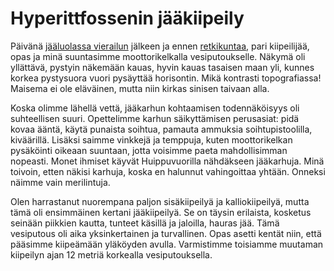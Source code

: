 # Hyperittfossenin jääkiipeily

Päivänä [jääluolassa vierailun](story:Larsbreen_Ice_Caves) jälkeen ja ennen [retkikuntaa](story:Backcountry_Ski_Touring_Spitsbergen), pari kiipeilijää, opas ja minä suuntasimme moottorikelkalla vesiputoukselle. Näkymä oli yllättävä, pystyin näkemään kauas, hyvin kauas tasaisen maan yli, kunnes korkea pystysuora vuori pysäyttää horisontin. Mikä kontrasti topografiassa! Maisema ei ole eläväinen, mutta niin kirkas sinisen taivaan alla.

Koska olimme lähellä vettä, jääkarhun kohtaamisen todennäköisyys oli suhteellisen suuri. Opettelimme karhun säikyttämisen perusasiat: pidä kovaa ääntä, käytä punaista soihtua, pamauta ammuksia soihtupistoolilla, kiväärillä. Lisäksi saimme vinkkejä ja temppuja, kuten moottorikelkan pysäköinti oikeaan suuntaan, jotta voisimme paeta mahdollisimman nopeasti. Monet ihmiset käyvät Huippuvuorilla nähdäkseen jääkarhuja. Minä toivoin, etten näkisi karhuja, koska en halunnut vahingoittaa yhtään. Onneksi näimme vain merilintuja.

Olen harrastanut nuorempana paljon sisäkiipeilyä ja kalliokiipeilyä, mutta tämä oli ensimmäinen kertani jääkiipeilyä. Se on täysin erilaista, kosketus seinään piikkien kautta, tunteet käsillä ja jaloilla, hauras jää. Tämä vesiputous oli aika yksinkertainen ja turvallinen. Opas asetti kentät niin, että pääsimme kiipeämään yläköyden avulla. Varmistimme toisiamme muutaman kiipeilyn ajan 12 metriä korkealla vesiputouksella.

